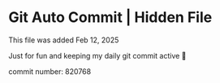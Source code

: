 # Git Auto Commit | Hidden File

This file was added Feb 12, 2025

Just for fun and keeping my daily git commit active 🤪

commit number: 820768
